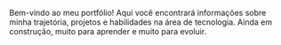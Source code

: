 Bem-vindo ao meu portfólio! Aqui você encontrará informações sobre minha trajetória, projetos e habilidades na área de tecnologia.
Ainda em construção, muito para aprender e muito para evoluir.
